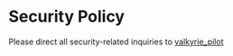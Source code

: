 # Security Policy

Please direct all security-related inquiries to [valkyrie_pilot](valk@randomairborne.dev)